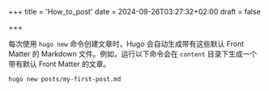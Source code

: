 +++
title = 'How_to_post'
date = 2024-09-26T03:27:32+02:00
draft = false

+++

每次使用 `hugo new` 命令创建文章时，Hugo 会自动生成带有这些默认 Front Matter 的 Markdown 文件。例如，运行以下命令会在 `content` 目录下生成一个带有默认 Front Matter 的文章。

```bash
hugo new posts/my-first-post.md
```

